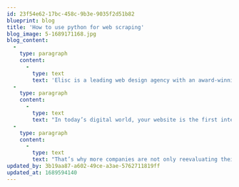 ```yaml
---
id: 23f54e62-17bc-458c-9b3e-9035f2d51b82
blueprint: blog
title: 'How to use python for web scraping'
blog_image: 5-1689171168.jpg
blog_content:
  -
    type: paragraph
    content:
      -
        type: text
        text: 'Elisc is a leading web design agency with an award-winning design team that creates innovative, effective websites that capture your brand, improve your conversion rates, and maximize your revenue to help grow your business and achieve your goals.'
  -
    type: paragraph
    content:
      -
        type: text
        text: "In today’s digital world, your website is the first interaction consumers have with your business. That's why almost 95 percent of a user’s first impression relates to web design. It’s also why web design services can have an immense impact on your company’s bottom line."
  -
    type: paragraph
    content:
      -
        type: text
        text: "That’s why more companies are not only reevaluating their website’s design but also partnering with Kura, the web design agency that’s driven more than $2.4 billion in revenue for its clients. With over 50 web design awards under our belt, we're confident we can design a custom website that drives sales for your unique business."
updated_by: 3b19aa87-a602-49ce-a3ae-5762711819ff
updated_at: 1689594140
---
```

